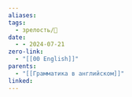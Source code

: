 ```yaml
---
aliases: 
tags:
  - зрелость/🌱
date:
  - - 2024-07-21
zero-link:
  - "[[00 English]]"
parents:
  - "[[Грамматика в английском]]"
linked:
---
```

